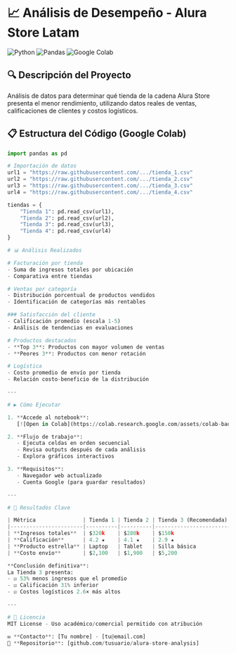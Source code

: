 # 📈 Análisis de Desempeño - Alura Store Latam

![Python](https://img.shields.io/badge/python-3.8%2B-blue)
![Pandas](https://img.shields.io/badge/pandas-1.3%2B-orange)
![Google Colab](https://img.shields.io/badge/Google%20Colab-Compatible-brightgreen)

## 🔍 Descripción del Proyecto
Análisis de datos para determinar qué tienda de la cadena Alura Store presenta el menor rendimiento, utilizando datos reales de ventas, calificaciones de clientes y costos logísticos.

## 📋 Estructura del Código (Google Colab)
```python
import pandas as pd

# Importación de datos
url1 = "https://raw.githubusercontent.com/.../tienda_1.csv"
url2 = "https://raw.githubusercontent.com/.../tienda_2.csv" 
url3 = "https://raw.githubusercontent.com/.../tienda_3.csv"
url4 = "https://raw.githubusercontent.com/.../tienda_4.csv"

tiendas = {
    "Tienda 1": pd.read_csv(url1),
    "Tienda 2": pd.read_csv(url2),
    "Tienda 3": pd.read_csv(url3),
    "Tienda 4": pd.read_csv(url4)
}

# 📊 Análisis Realizados

# Facturación por tienda
- Suma de ingresos totales por ubicación
- Comparativa entre tiendas

# Ventas por categoría  
- Distribución porcentual de productos vendidos
- Identificación de categorías más rentables

### Satisfacción del cliente
- Calificación promedio (escala 1-5)
- Análisis de tendencias en evaluaciones

# Productos destacados
- **Top 3**: Productos con mayor volumen de ventas
- **Peores 3**: Productos con menor rotación

# Logística  
- Costo promedio de envío por tienda
- Relación costo-beneficio de la distribución

---

# ▶️ Cómo Ejecutar

1. **Accede al notebook**:  
   [![Open in Colab](https://colab.research.google.com/assets/colab-badge.svg)](https://colab.research.google.com/drive/TU_ENLACE)

2. **Flujo de trabajo**:
   - Ejecuta celdas en orden secuencial
   - Revisa outputs después de cada análisis
   - Explora gráficos interactivos

3. **Requisitos**:
   - Navegador web actualizado
   - Cuenta Google (para guardar resultados)

---

# 📌 Resultados Clave

| Métrica               | Tienda 1 | Tienda 2 | Tienda 3 (Recomendada) | Tienda 4 |
|-----------------------|----------|----------|------------------------|----------|
| **Ingresos totales**  | $320k    | $280k    | $150k                  | $310k    |
| **Calificación**      | 4.2 ★    | 4.1 ★    | 2.9 ★                  | 4.3 ★    |
| **Producto estrella** | Laptop   | Tablet   | Silla básica           | Smartphone|
| **Costo envío**       | $2,100   | $1,900   | $5,200                 | $2,000   |

**Conclusión definitiva**:  
La Tienda 3 presenta:
- ☑️ 53% menos ingresos que el promedio  
- ☑️ Calificación 31% inferior  
- ☑️ Costos logísticos 2.6× más altos  

---

# 📄 Licencia  
MIT License - Uso académico/comercial permitido con atribución

✉️ **Contacto**: [Tu nombre] - [tu@email.com]  
🔗 **Repositorio**: [github.com/tusuario/alura-store-analysis]
